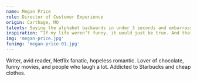 ```yaml
---
name: Megan Price
role: Director of Customer Experience
origin: Carthage, MO
talents: Saying the alphabet backwards in under 3 seconds and embarrassing herself when meeting famous people.
inspiration: “If my life weren’t funny, it would just be true. And that is unacceptable.” – Carrie Fisher
img: 'megan-price.jpg'
funimg: 'megan-price-01.jpg'
---
```

Writer, avid reader, Netflix fanatic, hopeless romantic. Lover of chocolate, funny movies, and people who laugh a lot. Addicted to Starbucks and cheap clothes.